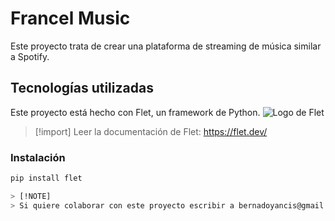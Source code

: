 # Francel Music
Este proyecto trata de crear una plataforma de streaming de música similar a Spotify.

## Tecnologías utilizadas
Este proyecto está hecho con Flet, un framework de Python.
![Logo de Flet](https://media.licdn.com/dms/image/v2/D4D10AQHV1zAGFoIGuw/image-shrink_800/image-shrink_800/0/1693488545613?e=2147483647&v=beta&t=Jvu3F1SeVz3tYkUgmFUCCFmJBSER8V5jIM2R-2FosAA)

> [!import]
> Leer la documentación de Flet:
> https://flet.dev/

### Instalación
```bash
pip install flet

> [!NOTE]
> Si quiere colaborar con este proyecto escribir a bernadoyancis@gmail.com